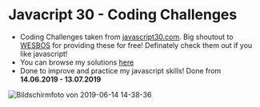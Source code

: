 # Javacript 30 - Coding Challenges
- Coding Challenges taken from [javascript30.com](https://javascript30.com/). Big shoutout to [WESBOS](https://wesbos.com/) for providing these for free! Definately check them out if you like javascript!
- You can browse my solutions [here](https://dcts.github.io/javascript30-codingChallenges/)
- Done to improve and practice my javascript skills! Done from **14.06.2019 - 13.07.2019**

![Bildschirmfoto von 2019-06-14 14-38-36](https://user-images.githubusercontent.com/44790691/59509724-1fc77900-8eb2-11e9-89d0-f8e729b345fc.png)
